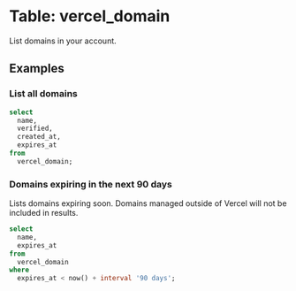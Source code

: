 # Table: vercel_domain

List domains in your account.

## Examples

### List all domains

```sql
select
  name,
  verified,
  created_at,
  expires_at
from
  vercel_domain;
```

### Domains expiring in the next 90 days

Lists domains expiring soon. Domains managed outside of Vercel will not be included in results.

```sql
select
  name,
  expires_at
from
  vercel_domain
where
  expires_at < now() + interval '90 days';
```
